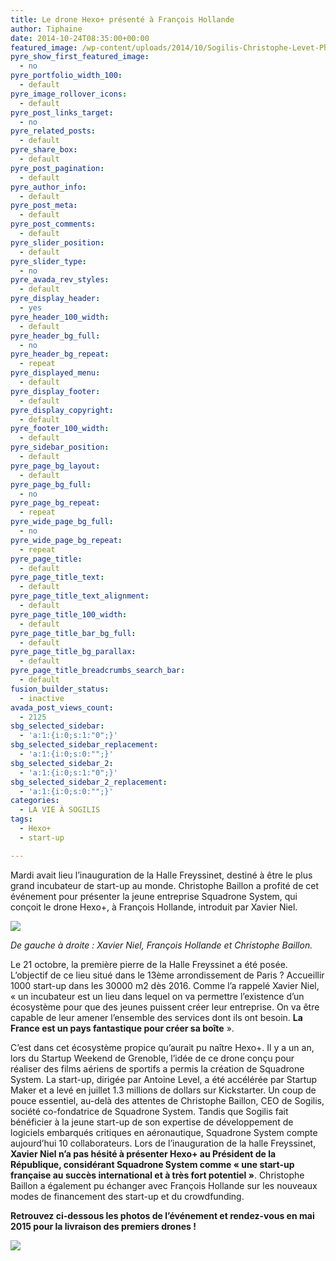 ```yaml
---
title: Le drone Hexo+ présenté à François Hollande
author: Tiphaine
date: 2014-10-24T08:35:00+00:00
featured_image: /wp-content/uploads/2014/10/Sogilis-Christophe-Levet-Photographe-7651.jpg
pyre_show_first_featured_image:
  - no
pyre_portfolio_width_100:
  - default
pyre_image_rollover_icons:
  - default
pyre_post_links_target:
  - no
pyre_related_posts:
  - default
pyre_share_box:
  - default
pyre_post_pagination:
  - default
pyre_author_info:
  - default
pyre_post_meta:
  - default
pyre_post_comments:
  - default
pyre_slider_position:
  - default
pyre_slider_type:
  - no
pyre_avada_rev_styles:
  - default
pyre_display_header:
  - yes
pyre_header_100_width:
  - default
pyre_header_bg_full:
  - no
pyre_header_bg_repeat:
  - repeat
pyre_displayed_menu:
  - default
pyre_display_footer:
  - default
pyre_display_copyright:
  - default
pyre_footer_100_width:
  - default
pyre_sidebar_position:
  - default
pyre_page_bg_layout:
  - default
pyre_page_bg_full:
  - no
pyre_page_bg_repeat:
  - repeat
pyre_wide_page_bg_full:
  - no
pyre_wide_page_bg_repeat:
  - repeat
pyre_page_title:
  - default
pyre_page_title_text:
  - default
pyre_page_title_text_alignment:
  - default
pyre_page_title_100_width:
  - default
pyre_page_title_bar_bg_full:
  - default
pyre_page_title_bg_parallax:
  - default
pyre_page_title_breadcrumbs_search_bar:
  - default
fusion_builder_status:
  - inactive
avada_post_views_count:
  - 2125
sbg_selected_sidebar:
  - 'a:1:{i:0;s:1:"0";}'
sbg_selected_sidebar_replacement:
  - 'a:1:{i:0;s:0:"";}'
sbg_selected_sidebar_2:
  - 'a:1:{i:0;s:1:"0";}'
sbg_selected_sidebar_2_replacement:
  - 'a:1:{i:0;s:0:"";}'
categories:
  - LA VIE À SOGILIS
tags:
  - Hexo+
  - start-up

---
```

Mardi avait lieu l’inauguration de la Halle Freyssinet, destiné à être le plus grand incubateur de start-up au monde. Christophe Baillon a profité de cet événement pour présenter la jeune entreprise Squadrone System, qui conçoit le drone Hexo+, à François Hollande, introduit par Xavier Niel.

![](https://66.media.tumblr.com/b33c5f53ccd13c49eef5bda5cfc403e8/tumblr_inline_ndxw0reE4V1t2p7ex.jpg)

_De gauche à droite : Xavier Niel, François Hollande et Christophe Baillon._

Le 21 octobre, la première pierre de la Halle Freyssinet a été posée. L’objectif de ce lieu situé dans le 13ème arrondissement de Paris ? Accueillir 1000 start-up dans les 30000 m2 dès 2016. Comme l’a rappelé Xavier Niel, « un incubateur est un lieu dans lequel on va permettre l’existence d’un écosystème pour que des jeunes puissent créer leur entreprise. On va être capable de leur amener l’ensemble des services dont ils ont besoin. **La France est un pays fantastique pour créer sa boîte** ».

C’est dans cet écosystème propice qu’aurait pu naître Hexo+. Il y a un an, lors du Startup Weekend de Grenoble, l’idée de ce drone conçu pour réaliser des films aériens de sportifs a permis la création de Squadrone System. La start-up, dirigée par Antoine Level, a été accélérée par Startup Maker et a levé en juillet 1.3 millions de dollars sur Kickstarter. Un coup de pouce essentiel, au-delà des attentes de Christophe Baillon, CEO de Sogilis, société co-fondatrice de Squadrone System. Tandis que Sogilis fait bénéficier à la jeune start-up de son expertise de développement de logiciels embarqués critiques en aéronautique, Squadrone System compte aujourd’hui 10 collaborateurs. Lors de l’inauguration de la halle Freyssinet, **Xavier Niel n’a pas hésité à présenter Hexo+ au Président de la République, considérant Squadrone System comme « une start-up française au succès international et à très fort potentiel »**. Christophe Baillon a également pu échanger avec François Hollande sur les nouveaux modes de financement des start-up et du crowdfunding.

**Retrouvez ci-dessous les photos de l’événement et rendez-vous en mai 2015 pour la livraison des premiers drones !**

![](https://66.media.tumblr.com/01453577a31e129ed3b146c29b3ba4ac/tumblr_inline_ndxw2wyjEY1t2p7ex.jpg)
